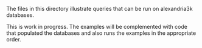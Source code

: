 The files in this directory illustrate queries that can be run on alexandria3k
databases.

This is work in progress.  The examples will be complemented with code
that populated the databases and also runs the examples in the appropriate
order.
